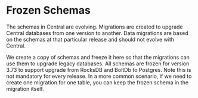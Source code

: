 # Frozen Schemas
The schemas in Central are evolving. Migrations are created to upgrade Central
databases from one version to another. Data migrations are based on the schemas at
that particular release and should not evolve with Central.

We create a copy of schemas and freeze it here so that the migrations can use them to upgrade
legacy databases. All schemas are frozen for version
3.73 to support upgrade from RocksDB and BoltDb to Postgres. Note this is not mandatory for every release. In a more common scenario,
if we need to create one migration for one table, you can keep the frozen schema in the migration itself.
